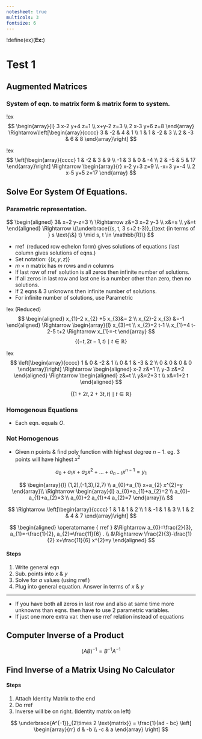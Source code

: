 ```yaml
---
notesheet: true
multicols: 3
fontsize: 6
---
```


!define(ex)(**Ex:**)

# Test 1

## Augmented Matrices

### System of eqn. to matrix form & matrix form to system.

!ex
$$
\begin{array}{l}
3 x-2 y+4 z=1 \\
x+y-2 z=3 \\
2 x-3 y+6 z=8
\end{array} \Rightarrow\left[\begin{array}{cccc}
3 & -2 & 4 & 1 \\
1 & 1 & -2 & 3 \\
2 & -3 & 6 & 8
\end{array}\right]
$$

!ex
$$
\left[\begin{array}{cccc}
1 & -2 & 3 & 9 \\
-1 & 3 & 0 & -4 \\
2 & -5 & 5 & 17
\end{array}\right] \Rightarrow \begin{array}{r}
x-2 y+3 z=9 \\
-x+3 y=-4 \\
2 x-5 y+5 z=17
\end{array}
$$

## Solve Eor System Of Equations.

### Parametric representation.

$$
\begin{aligned}
3& x+2 y-z=3 \\
\Rightarrow z&=3 x+2 y-3 \\
x&=s \\
y&=t
\end{aligned} \Rightarrow
\{\underbrace{(s, t, 3 s+2 t-3)}_{\text {in terms of } s \text{\&} t} \mid s,  t \in \mathbb{R}\}
$$

* $\operatorname{rref}$ (reduced row echelon form) gives solutions of equations (last column gives solutions of eqns.)
* Set notation: $\left\{ (x,y,z) \right\}$
* $m\times n$ matrix has $m$ rows and $n$ columns
* If last row of $\operatorname{rref}$ solution is all zeros then infinite number of solutions.
* If all zeros in last row and last one is a number other than zero, then no solutions.
* If 2 eqns & 3 unknowns then infinite number of solutions.
* For infinite number of solutions, use Parametric

!ex (Reduced)
$$
\begin{aligned}
x_{1}-2 x_{2} +5 x_{3}&= 2 \\
x_{2}-2 x_{3} &=-1
\end{aligned} \Rightarrow \begin{array}{l}
x_{3}=t \\
x_{2}=2 t-1 \\
x_{1}=4 t-2-5 t+2 \Rightarrow x_{1}=-t
\end{array}
$$
$$
\{(-t, 2 t-1, t) \mid t \in \mathbb{R}\}
$$

!ex
$$
\left[\begin{array}{cccc}
1 & 0 & -2 & 1 \\
0 & 1 & -3 & 2 \\
0 & 0 & 0 & 0
\end{array}\right]
\Rightarrow
\begin{aligned}
x-2 z&=1 \\
y-3 z&=2
\end{aligned}
\Rightarrow
\begin{aligned}
z&=t \\
y&=2+3 t \\
x&=1+2 t
\end{aligned}
$$

$$
\{(1+2 t, 2+3 t, t) \mid t \in \mathbb{R}\}
$$

### Homogenous Equations

* Each eqn. equals $O$.

### Not Homogenous

* Given $n$ points & find poly function with highest degree $n-1$. eg. 3 points will have highest $x^2$

$$
a_{0}+a_{1}x +a_{2} x^{2}+\ldots+a_{n-1} x^{n-1}=y_{1}
$$

$$
\begin{array}{l}
(1,2),(-1,3),(2,7) \\
a_{0}+a_{1} x+a_{2} x^{2}=y
\end{array}\\
\Rightarrow
\begin{array}{l}
a_{0}+a_{1}+a_{2}=2 \\
a_{0}-a_{1}+a_{2}=3 \\
a_{0}+2 a_{1}+4 a_{2}=7
\end{array}\\
$$

$$
\Rightarrow
\left[\begin{array}{cccc}
1 & 1 & 1 & 2 \\
1 & -1 & 1 & 3 \\
1 & 2 & 4 & 7
\end{array}\right]
$$

$$
\begin{aligned}
\operatorname { rref } &\Rightarrow a_{0}=\frac{2}{3}, a_{1}=-\frac{1}{2}, a_{2}=\frac{11}{6} . \\
&\Rightarrow \frac{2}{3}-\frac{1}{2} x+\frac{11}{6} x^{2}=y
\end{aligned}
$$

#### Steps

1. Write general eqn
2. Sub. points into $x$ & $y$
3. Solve for $a$ values (using $\operatorname{rref}$)
4. Plug into general equation. Answer in terms of $x$ & $y$

---

* If you have both all zeros in last row and also at same time more unknowns than eqns. then have to use 2 parametric variables.
* If just one more extra var. then use rref relation instead of equations

## Computer Inverse of a Product

$$
(AB)^{-1} = B^{-1}A^{-1}
$$

## Find Inverse of a Matrix Using No Calculator

#### Steps

1. Attach Identity Matrix to the end
2. Do rref
3. Inverse will be on right. (Identity matrix on left)

$$
\underbrace{A^{-1}}_{2\times 2 \text{matrix}} = \frac{1}{ad - bc} \left[ \begin{array}{rr}
    d & -b \\
    -c & a
\end{array} \right]
$$